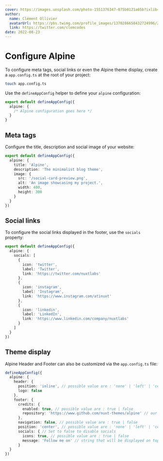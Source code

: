 ```yaml
---
cover: https://images.unsplash.com/photo-1551376347-075b0121a65b?ixlib=rb-1.2.1&ixid=MnwxMjA3fDB8MHxwaG90by1wYWdlfHx8fGVufDB8fHx8&auto=format&fit=crop&w=2666&q=80
author:
  name: Clément Ollivier
  avatarUrl: https://pbs.twimg.com/profile_images/1370286658432724996/ZMSDzzIi_400x400.jpg
  link: https://twitter.com/clemcodes
date: 2022-08-23
---
```


# Configure Alpine

To configure meta tags, social links or even the Alpine theme display, create a `app.config.ts` at the root of your project:

```bash
touch app.config.ts
```

Use the `defineAppConfig` helper to define your `alpine` configuration:

```ts [app.config.ts]
export default defineAppConfig({
  alpine: {
    /* Alpine configuration goes here */
  }
}
```

## Meta tags

Configure the title, description and social image of your website:

```ts [app.config.ts]
export default defineAppConfig({
  alpine: {
    title: 'Alpine',
    description: 'The minimalist blog theme',
    image: {
      src: '/social-card-preview.png',
      alt: 'An image showcasing my project.',
      width: 400,
      height: 300
    }
  }
})
```

## Social links

To configure the social links displayed in the footer, use the `socials` property:

```ts [app.config.ts]
export default defineAppConfig({
  alpine: {
    socials: [
      {
        icon: 'twitter',
        label: 'Twitter',
        link: 'https://twitter.com/nuxtlabs'
      },
      {
        icon: 'instagram',
        label: 'Instagram',
        link: 'https://www.instagram.com/atinuxt'
      },
      {
        icon: 'linkedin',
        label: 'LinkedIn',
        link: 'https://www.linkedin.com/company/nuxtlabs'
      }
    ]
  }
})
```

## Theme display

Alpine Header and Footer can also be customized via the `app.config.ts` file:

```ts [app.config.ts]
defineAppConfig({
  alpine: {
    header: {
      position: 'inline', // possible value are : 'none' | 'left' | 'center' | 'right' | 'inline'
      logo: false
    },
    footer: {
      credits: {
        enabled: true, // possible value are : true | false
        repository: 'https://www.github.com/nuxt-themes/alpine' // our github repository
      },
      navigation: false, // possible value are : true | false
      position: 'center', // possible value are : 'none' | 'left' | 'center' | 'right'
      socials: { // Set to false to disable socials
        icons: true, // possible value are : true | false
        message: 'Follow me on' // string that will be displayed on top of the icons / text (leave empty to disable)
      }
  }
})
```
